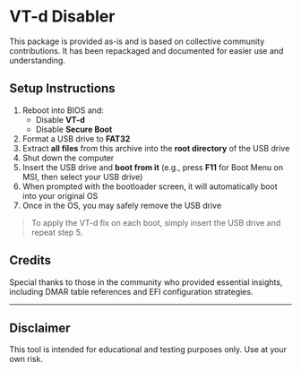 # VT-d Disabler

This package is provided as-is and is based on collective community contributions. It has been repackaged and documented for easier use and understanding.

## Setup Instructions

1. Reboot into BIOS and:
   - Disable **VT-d**
   - Disable **Secure Boot**
2. Format a USB drive to **FAT32**
3. Extract **all files** from this archive into the **root directory** of the USB drive
4. Shut down the computer
5. Insert the USB drive and **boot from it** (e.g., press **F11** for Boot Menu on MSI, then select your USB drive)
6. When prompted with the bootloader screen, it will automatically boot into your original OS
7. Once in the OS, you may safely remove the USB drive

> To apply the VT-d fix on each boot, simply insert the USB drive and repeat step 5.

## Credits

Special thanks to those in the community who provided essential insights, including DMAR table references and EFI configuration strategies.

---

## Disclaimer

This tool is intended for educational and testing purposes only. Use at your own risk.
